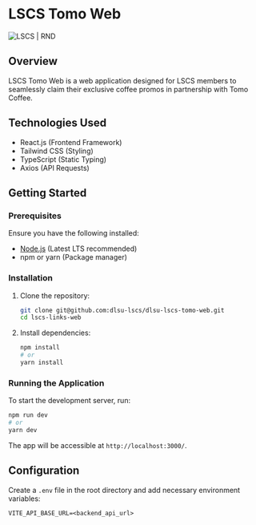 # LSCS Tomo Web
![LSCS | RND](https://img.shields.io/badge/LSCS-RND-brightgreen)

## Overview

LSCS Tomo Web is a web application designed for LSCS members to seamlessly claim their exclusive coffee promos in partnership with Tomo Coffee.

## Technologies Used
- React.js (Frontend Framework)
- Tailwind CSS (Styling)
- TypeScript (Static Typing)
- Axios (API Requests)

## Getting Started

### Prerequisites
Ensure you have the following installed:
- [Node.js](https://nodejs.org/) (Latest LTS recommended)
- npm or yarn (Package manager)

### Installation
1. Clone the repository:
   ```sh
   git clone git@github.com:dlsu-lscs/dlsu-lscs-tomo-web.git
   cd lscs-links-web
   ```
2. Install dependencies:
   ```sh
   npm install
   # or
   yarn install
   ```

### Running the Application
To start the development server, run:
```sh
npm run dev
# or
yarn dev
```

The app will be accessible at `http://localhost:3000/`.

## Configuration
Create a `.env` file in the root directory and add necessary environment variables:
```
VITE_API_BASE_URL=<backend_api_url>
```

